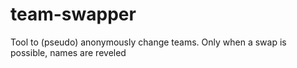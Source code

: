 # team-swapper
Tool to (pseudo) anonymously change teams. Only when a swap is possible, names are reveled
